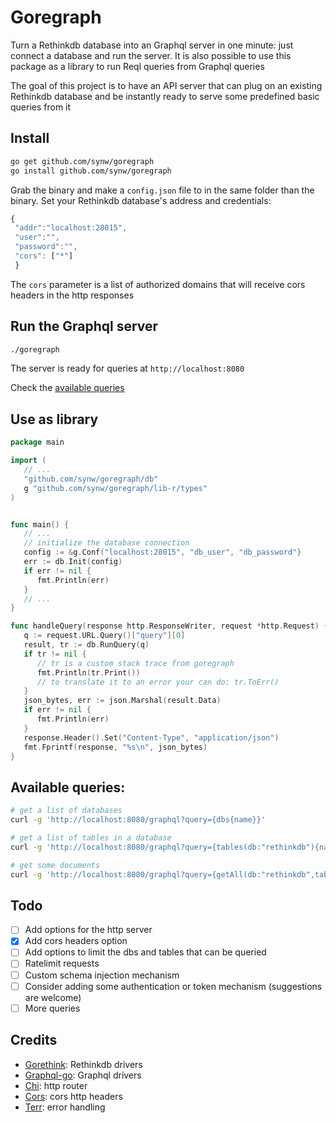 # Goregraph

Turn a Rethinkdb database into an Graphql server in one minute: just connect a database and run the server. It is also 
possible to use this package as a library to run Reql queries from Graphql queries

The goal of this project is to have an API server that can plug on an existing Rethinkdb database and be instantly ready
to serve some predefined basic queries from it

## Install

   ```bash
   go get github.com/synw/goregraph
   go install github.com/synw/goregraph
   ```

Grab the binary and make a `config.json` file to in the same folder than the binary. Set your Rethinkdb database's address
and credentials:

   ```javascript
   {
	"addr":"localhost:28015",
	"user":"",
	"password":"",
	"cors": ["*"]
	}
   ```

The `cors` parameter is a list of authorized domains that will receive cors headers in the http responses

## Run the Graphql server

   ```bash
   ./goregraph
   ```

The server is ready for queries at `http://localhost:8080`

Check the [available queries](https://github.com/synw/goregraph#available-queries)

## Use as library

   ```go
   package main
   
   import (
      // ...
      "github.com/synw/goregraph/db"
      g "github.com/synw/goregraph/lib-r/types"
   )
   
   
   func main() {
      // ...
      // initialize the database connection
      config := &g.Conf("localhost:28015", "db_user", "db_password"}
      err := db.Init(config)
      if err != nil {
         fmt.Println(err)
      }
      // ...
   }
   
   func handleQuery(response http.ResponseWriter, request *http.Request) {
	  q := request.URL.Query()["query"][0]
	  result, tr := db.RunQuery(q)
	  if tr != nil {
	     // tr is a custom stack trace from goregraph
	     fmt.Println(tr.Print())
	     // to translate it to an error your can do: tr.ToErr()
	  }
	  json_bytes, err := json.Marshal(result.Data)
	  if err != nil {
	     fmt.Println(err)
	  }
	  response.Header().Set("Content-Type", "application/json")
	  fmt.Fprintf(response, "%s\n", json_bytes)
   }
   ```

## Available queries:

   ```bash
   # get a list of databases
   curl -g 'http://localhost:8080/graphql?query={dbs{name}}'
   
   # get a list of tables in a database
   curl -g 'http://localhost:8080/graphql?query={tables(db:"rethinkdb"){name}}'
   
   # get some documents
   curl -g 'http://localhost:8080/graphql?query={getAll(db:"rethinkdb",table:"logs",limit:20){data}}' 
   ```

## Todo

- [ ] Add options for the http server
- [x] Add cors headers option
- [ ] Add options to limit the dbs and tables that can be queried
- [ ] Ratelimit requests
- [ ] Custom schema injection mechanism
- [ ] Consider adding some authentication or token mechanism (suggestions are welcome)
- [ ] More queries

## Credits

- [Gorethink](https://github.com/GoRethink/gorethink): Rethinkdb drivers
- [Graphql-go](https://github.com/graphql-go/graphql): Graphql drivers
- [Chi](https://github.com/pressly/chi): http router
- [Cors](https://github.com/goware/cors): cors http headers
- [Terr](https://github.com/synw/terr): error handling

